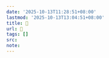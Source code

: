 ```yaml
---
date: '2025-10-13T11:28:51+08:00'
lastmod: '2025-10-13T13:04:51+08:00'
title: 󰟄
url: 󰟄
tags: []
src:
note:
---
```

